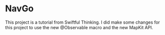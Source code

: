# NavGo

 This project is a tutorial from Swiftful Thinking. I did make some changes for this project to use the new @Observable macro and the new MapKit API. 
